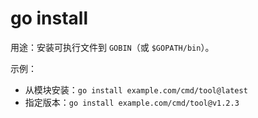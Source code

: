 # go install

用途：安装可执行文件到 `GOBIN`（或 `$GOPATH/bin`）。

示例：
- 从模块安装：`go install example.com/cmd/tool@latest`
- 指定版本：`go install example.com/cmd/tool@v1.2.3`